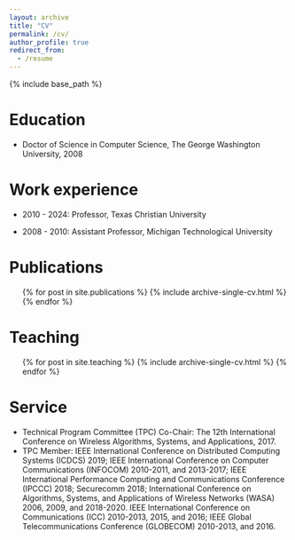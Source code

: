 ```yaml
---
layout: archive
title: "CV"
permalink: /cv/
author_profile: true
redirect_from:
  - /resume
---
```


{% include base_path %}

Education
======
* Doctor of Science in Computer Science, The George Washington University, 2008

Work experience
======
* 2010 - 2024: Professor, Texas Christian University

* 2008 - 2010: Assistant Professor, Michigan Technological University
  

Publications
======
  <ul>{% for post in site.publications %}
    {% include archive-single-cv.html %}
  {% endfor %}</ul>
  
  
Teaching
======
  <ul>{% for post in site.teaching %}
    {% include archive-single-cv.html %}
  {% endfor %}</ul>
  

Service
======
* Technical Program Committee (TPC) Co-Chair: The 12th International Conference on Wireless Algorithms, Systems, and Applications, 2017.
* TPC Member: IEEE International Conference on Distributed Computing Systems (ICDCS) 2019; IEEE International Conference on Computer Communications (INFOCOM) 2010-2011, and 2013-2017; IEEE International Performance Computing and Communications Conference (IPCCC) 2018; Securecomm 2018; International Conference on Algorithms, Systems, and Applications of Wireless Networks (WASA) 2006, 2009, and 2018-2020. IEEE International Conference on Communications (ICC) 2010-2013, 2015, and 2016; IEEE Global Telecommunications Conference (GLOBECOM) 2010-2013, and 2016.


<!-- Talks
======
  <ul>{% for post in site.talks %}
    {% include archive-single-talk-cv.html %}
  {% endfor %}</ul> -->

<!-- Skills
======
* Skill 1
* Skill 2
  * Sub-skill 2.1
  * Sub-skill 2.2
  * Sub-skill 2.3
* Skill 3 -->
